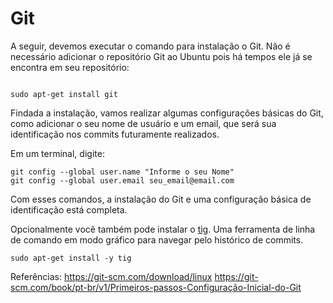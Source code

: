 # Git

A seguir, devemos executar o comando para instalação o Git. Não é necessário adicionar o repositório Git ao Ubuntu pois há tempos ele já se encontra em seu repositório:

```shell

sudo apt-get install git
```

Findada a instalação, vamos realizar algumas configurações básicas do Git, como adicionar o seu nome de usuário e um email, que será sua identificação nos commits futuramente realizados.

Em um terminal, digite:

```shell
git config --global user.name "Informe o seu Nome"
git config --global user.email seu_email@email.com
```

Com esses comandos, a instalação do Git e uma configuração básica de identificação está completa. 

Opcionalmente você também pode instalar o [tig](https://jonas.github.io/tig/doc/manual.html). Uma ferramenta de linha de comando em modo gráfico para navegar pelo histórico de commits.
```shell
sudo apt-get install -y tig
```

Referências:
https://git-scm.com/download/linux
https://git-scm.com/book/pt-br/v1/Primeiros-passos-Configuração-Inicial-do-Git
